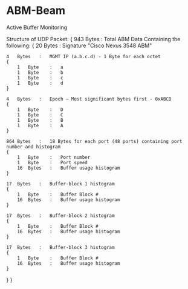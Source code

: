 ABM-Beam
========

Active Buffer Monitoring




Structure of UDP Packet:
{
943  Bytes	:	Total ABM Data Containing the following:
{
	20	Bytes	:	Signature "Cisco Nexus 3548 ABM"

	4	Bytes	:	MGMT IP (a.b.c.d) - 1 Byte for each octet
	{
		1	Byte	:	a
		1	Byte	:	b
		1	Byte	:	c
		1	Byte	:	d
	}

	4	Bytes	:	Epoch – Most significant bytes first - 0xABCD
	{
		1	Byte	:	D
		1	Byte	:	C
		1	Byte	:	B
		1	Byte	:	A			
	}

	864	Bytes	:	18 Bytes for each port (48 ports) containing port number and histogram
	{
		1	Byte	:	Port number
		1	Byte	:	Port speed
		16	Bytes 	:	Buffer usage histogram
	}

	17	Bytes	:	Buffer-block 1 histogram
	{
		1	Byte	:	Buffer Block #
		16	Bytes 	:	Buffer usage histogram
	}

	17	Bytes	:	Buffer-block 2 histogram
	{
		1	Byte	:	Buffer Block #
		16	Bytes 	:	Buffer usage histogram
	}

	17	Bytes	:	Buffer-block 3 histogram
	{
		1	Byte	:	Buffer Block #
		16	Bytes 	:	Buffer usage histogram
	}
}
}
